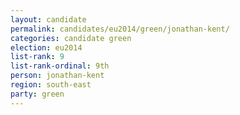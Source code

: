 ```yaml
---
layout: candidate
permalink: candidates/eu2014/green/jonathan-kent/
categories: candidate green
election: eu2014
list-rank: 9
list-rank-ordinal: 9th
person: jonathan-kent
region: south-east
party: green
---
```


